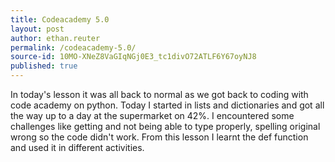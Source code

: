 ```yaml
---
title: Codeacademy 5.0
layout: post
author: ethan.reuter
permalink: /codeacademy-5.0/
source-id: 10MO-XNeZ8VaGIqNGj0E3_tc1divO72ATLF6Y67oyNJ8
published: true
---
```

In today's lesson it was all back to normal as we got back to coding with code academy on python. Today I started in lists and dictionaries and got all the way up to a day at the supermarket on 42%. I encountered some challenges like getting and not being able to type properly, spelling original wrong so the code didn't work. From this lesson I learnt the def function and used it in different activities.

